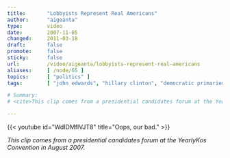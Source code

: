 ```yaml
---
title:       "Lobbyists Represent Real Americans"
author:      "aigeanta"
type:        video
date:        2007-11-05
changed:     2011-03-18
draft:       false
promote:     false
sticky:      false
url:         /video/aigeanta/lobbyists-represent-real-americans
aliases:     [ /node/65 ]
topics:      [ "politics" ]
tags:        [ "john edwards", "hillary clinton", "democratic primaries 2008" ]

# Summary:
# <cite>This clip comes from a presidential candidates forum at the YearlyKos Convention in August 2007.</cite>

---
```

{{< youtube id="WdIDMflVJT8" title="Oops, our bad." >}}

<cite>This clip comes from a presidential candidates forum at the YearlyKos Convention in August 2007.</cite>

